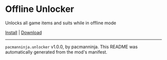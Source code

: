 # Offline Unlocker

Unlocks all game items and suits while in offline mode

[Install](https://hitman-resources.netlify.app/smf-install-link/https://github.com/Pacmanninja/Hitman-3-unlocker/releases/latest/download/mod.framework.zip) | [Download](https://github.com/Pacmanninja/Hitman-3-unlocker/releases/latest/download/mod.framework.zip)

---

`pacmanninja.unlocker` v1.0.0, by pacmanninja. This README was automatically generated from the mod's manifest.
